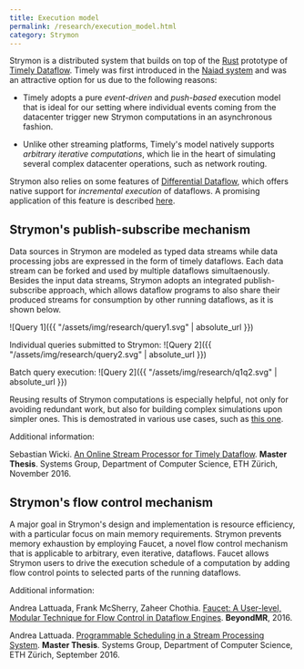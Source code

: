 ```yaml
---
title: Execution model 
permalink: /research/execution_model.html
category: Strymon
---
```


Strymon is a distributed system that builds on top of the [Rust](https://www.rust-lang.org/en-US/) prototype of [Timely Dataflow](https://github.com/frankmcsherry/timely-dataflow). Timely was first introduced in the [Naiad system](http://dl.acm.org/citation.cfm?id=2522738) and was an attractive option for us due to the following reasons:

* Timely adopts a pure *event-driven* and *push-based* execution model that is ideal for our setting where individual events coming from the datacenter trigger new Strymon computations in an asynchronous fashion. 

* Unlike other streaming platforms, Timely's model natively supports *arbitrary iterative computations*, which lie in the heart of simulating several complex datacenter operations, such as network routing. 

Strymon also relies on some features of [Differential Dataflow](https://github.com/frankmcsherry/differential-dataflow), which offers native support for *incremental execution* of dataflows. A promising application of this feature is described [here](incremental_routing.html).

## Strymon's publish-subscribe mechanism

Data sources in Strymon are modeled as typed data streams while data processing jobs are expressed in the form of timely dataflows. Each data stream can be forked and used by multiple dataflows simultaenously. Besides the input data streams, Strymon adopts an integrated publish-subscribe approach, which allows dataflow programs to also share their produced streams for consumption by other running dataflows, as it is shown below.

![Query 1]({{ "/assets/img/research/query1.svg" | absolute_url }})

Individual queries submitted to Strymon:
![Query 2]({{ "/assets/img/research/query2.svg" | absolute_url }})

Batch query execution:
![Query 2]({{ "/assets/img/research/q1q2.svg" | absolute_url }})

Reusing results of Strymon computations is especially helpful, not only for avoiding redundant work, but also for building complex simulations upon simpler ones. This is demostrated in various use cases, such as [this one](what_if). 


Additional information:

Sebastian Wicki. [An Online Stream Processor for Timely Dataflow](http://systems.ethz.pubzone.org/servlet/Attachment?attachmentId=3923&versionId=3508856). **Master Thesis**. Systems Group, Department of Computer Science, ETH Zürich, November 2016.

## Strymon's flow control mechanism

A major goal in Strymon's design and implementation is resource efficiency, with a particular focus on main memory requirements. 
Strymon prevents memory exhaustion by employing Faucet, a novel flow control mechanism that is applicable to arbitrary, even iterative, dataflows. Faucet allows Strymon users to drive the execution schedule of a computation by adding flow control points to selected parts of the running dataflows. 

Additional information:

Andrea Lattuada, Frank McSherry, Zaheer Chothia. [Faucet: A User-level, Modular Technique for Flow Control in Dataflow Engines](http://dl.acm.org/citation.cfm?id=2926544). **BeyondMR**, 2016.

Andrea Lattuada. [Programmable Scheduling in a Stream Processing System](http://systems.ethz.pubzone.org/servlet/Attachment?attachmentId=3746&versionId=3303163). **Master Thesis**. Systems Group, Department of Computer Science, ETH Zürich, September 2016.



